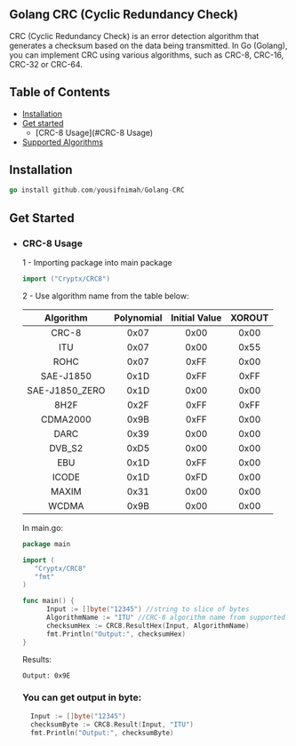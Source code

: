 ## Golang CRC (Cyclic Redundancy Check)

CRC (Cyclic Redundancy Check) is an error detection algorithm that generates a checksum based on the data being
transmitted. In Go (Golang), you can implement CRC using various algorithms, such as CRC-8, CRC-16, CRC-32 or CRC-64.

## Table of Contents

- [Installation](#Installation)
- [Get started](#get-started-for-free)
  - [CRC-8 Usage](#CRC-8 Usage)
- [Supported Algorithms](#get-started-for-free)

## Installation

```go
go install github.com/yousifnimah/Golang-CRC
```

## Get Started

- ### CRC-8 Usage

  1 - Importing package into main package

    ```go
    import ("Cryptx/CRC8")
    ```

  2 - Use algorithm name from the table below:

  | Algorithm         | Polynomial | Initial Value | XOROUT |
  |:-----------------:|:----------:|:-------------:|:------:|
  | CRC-8             |    0x07    |     0x00      |  0x00  |
  | ITU               |    0x07    |     0x00      |  0x55  |
  | ROHC              |    0x07    |     0xFF      |  0x00  |
  | SAE-J1850         |    0x1D    |     0xFF      |  0xFF  |
  | SAE-J1850_ZERO    |    0x1D    |     0x00      |  0x00  |
  | 8H2F              |    0x2F    |     0xFF      |  0xFF  |
  | CDMA2000          |    0x9B    |     0xFF      |  0x00  |
  | DARC              |    0x39    |     0x00      |  0x00  |
  | DVB_S2            |    0xD5    |     0x00      |  0x00  |
  | EBU               |    0x1D    |     0xFF      |  0x00  |
  | ICODE             |    0x1D    |     0xFD      |  0x00  |
  | MAXIM             |    0x31    |     0x00      |  0x00  |
  | WCDMA             |    0x9B    |     0x00      |  0x00  |


  In main.go:

  ```go
  package main

  import (
     "Cryptx/CRC8"
     "fmt"
  )

  func main() {
        Input := []byte("12345") //string to slice of bytes
        AlgorithmName := "ITU" //CRC-8 algorithm name from supported table
        checksumHex := CRC8.ResultHex(Input, AlgorithmName)
        fmt.Println("Output:", checksumHex)
  }
  ```

  Results:
  ```
  Output: 0x9E
  ```
  
  ### You can get output in byte:

  ```go
    Input := []byte("12345")
    checksumByte := CRC8.Result(Input, "ITU")
    fmt.Println("Output:", checksumByte)
  ```